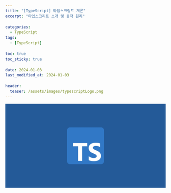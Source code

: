 ```yaml
---
title: "[TypeScript] 타입스크립트 개론"
excerpt: "타입스크리트 소개 및 동작 원리"

categories:
  - TypeScript
tags:
  - [TypeScript]

toc: true
toc_sticky: true

date: 2024-01-03
last_modified_at: 2024-01-03

header:
  teaser: /assets/images/typescriptLogo.png
---
```


<img src="/assets/images/typescriptLogo.png" width="1200">
